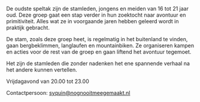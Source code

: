De oudste speltak zijn de stamleden, jongens en meiden van 16 tot 21 jaar oud. Deze groep gaat een stap verder in hun zoektocht naar avontuur en primitiviteit. Alles wat ze in voorgaande jaren hebben geleerd wordt in praktijk gebracht.

De stam, zoals deze groep heet, is regelmatig in het buitenland te vinden, gaan bergbeklimmen, langlaufen en mountainbiken. Ze organiseren kampen en acties voor de rest van de groep en gaan liftend het avontuur tegemoet.

Het zijn de stamleden die zonder nadenken het ene spannende verhaal na het andere kunnen vertellen.

Vrijdagavond van 20.00 tot 23.00

Contactpersoon: [syquin@nognooitmeegemaakt.nl](mailto:syquin@nognooitmeegemaakt.nl)
